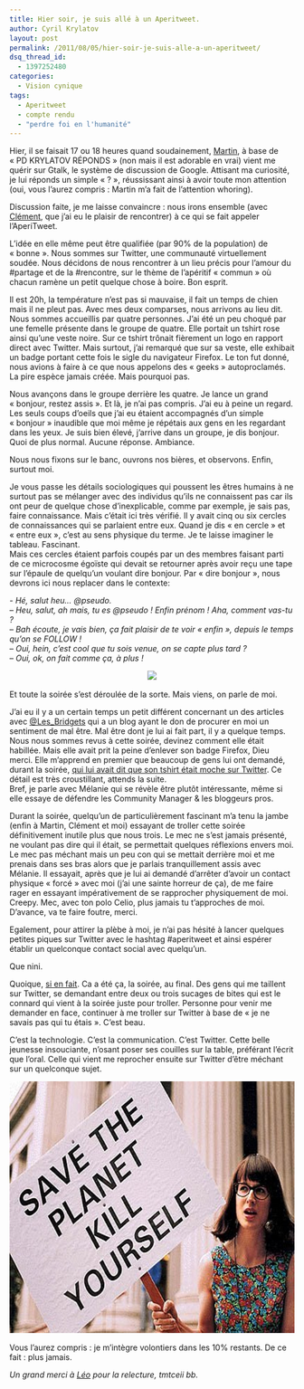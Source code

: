 ```yaml
---
title: Hier soir, je suis allé à un Aperitweet.
author: Cyril Krylatov
layout: post
permalink: /2011/08/05/hier-soir-je-suis-alle-a-un-aperitweet/
dsq_thread_id:
  - 1397252480
categories:
  - Vision cynique
tags:
  - Aperitweet
  - compte rendu
  - "perdre foi en l'humanité"
---
```

Hier, il se faisait 17 ou 18 heures quand soudainement, [Martin][1], à base de &laquo;&nbsp;PD KRYLATOV RÉPONDS&nbsp;&raquo; (non mais il est adorable en vrai) vient me quérir sur Gtalk, le système de discussion de Google. Attisant ma curiosité, je lui réponds un simple &laquo;&nbsp;?&nbsp;&raquo;, réussissant ainsi à avoir toute mon attention (oui, vous l&rsquo;aurez compris : Martin m&rsquo;a fait de l&rsquo;attention whoring).

Discussion faite, je me laisse convaincre : nous irons ensemble (avec [Clément][2], que j&rsquo;ai eu le plaisir de rencontrer) à ce qui se fait appeler l&rsquo;AperiTweet.

L&rsquo;idée en elle même peut être qualifiée (par 90% de la population) de &laquo;&nbsp;bonne&nbsp;&raquo;. Nous sommes sur Twitter, une communauté virtuellement soudée. Nous décidons de nous rencontrer à un lieu précis pour l&rsquo;amour du #partage et de la #rencontre, sur le thème de l&rsquo;apéritif &laquo;&nbsp;commun&nbsp;&raquo; où chacun ramène un petit quelque chose à boire. Bon esprit.

Il est 20h, la température n&rsquo;est pas si mauvaise, il fait un temps de chien mais il ne pleut pas. Avec mes deux comparses, nous arrivons au lieu dit. Nous sommes accueillis par quatre personnes. J&rsquo;ai été un peu choqué par une femelle présente dans le groupe de quatre. Elle portait un tshirt rose ainsi qu&rsquo;une veste noire. Sur ce tshirt trônait fièrement un logo en rapport direct avec Twitter. Mais surtout, j&rsquo;ai remarqué que sur sa veste, elle exhibait un badge portant cette fois le sigle du navigateur Firefox. Le ton fut donné, nous avions à faire à ce que nous appelons des &laquo;&nbsp;geeks&nbsp;&raquo; autoproclamés. La pire espèce jamais créée. Mais pourquoi pas.

Nous avançons dans le groupe derrière les quatre. Je lance un grand &laquo;&nbsp;bonjour, restez assis&nbsp;&raquo;. Et là, je n&rsquo;ai pas compris. J&rsquo;ai eu à peine un regard. Les seuls coups d&rsquo;oeils que j&rsquo;ai eu étaient accompagnés d&rsquo;un simple &laquo;&nbsp;bonjour&nbsp;&raquo; inaudible que moi même je répétais aux gens en les regardant dans les yeux. Je suis bien élevé, j&rsquo;arrive dans un groupe, je dis bonjour. Quoi de plus normal. Aucune réponse. Ambiance.

Nous nous fixons sur le banc, ouvrons nos bières, et observons. Enfin, surtout moi.

Je vous passe les détails sociologiques qui poussent les êtres humains à ne surtout pas se mélanger avec des individus qu&rsquo;ils ne connaissent pas car ils ont peur de quelque chose d&rsquo;inexplicable, comme par exemple, je sais pas, faire connaissance. Mais c&rsquo;était ici très vérifié. Il y avait cinq ou six cercles de connaissances qui se parlaient entre eux. Quand je dis &laquo;&nbsp;en cercle&nbsp;&raquo; et &laquo;&nbsp;entre eux&nbsp;&raquo;, c&rsquo;est au sens physique du terme. Je te laisse imaginer le tableau. Fascinant.  
Mais ces cercles étaient parfois coupés par un des membres faisant parti de ce microcosme égoïste qui devait se retourner après avoir reçu une tape sur l&rsquo;épaule de quelqu&rsquo;un voulant dire bonjour. Par &laquo;&nbsp;dire bonjour&nbsp;&raquo;, nous devrons ici nous replacer dans le contexte: 

*- Hé, salut heu&#8230; @pseudo.  
&#8211; Heu, salut, ah mais, tu es @pseudo ! Enfin prénom ! Aha, comment vas-tu ?  
&#8211; Bah écoute, je vais bien, ça fait plaisir de te voir &laquo;&nbsp;enfin&nbsp;&raquo;, depuis le temps qu&rsquo;on se FOLLOW !  
&#8211; Oui, hein, c&rsquo;est cool que tu sois venue, on se capte plus tard ?  
&#8211; Oui, ok, on fait comme ça, à plus !*

<p style="text-align:center;">
  <a href="http://ragefac.es/66"><img src="http://ragefac.es/faces/0d928d39f6c23d7fe32ecefc61cd8dc5.png" /></a>
</p>

Et toute la soirée s&rsquo;est déroulée de la sorte. Mais viens, on parle de moi.

J&rsquo;ai eu il y a un certain temps un petit différent concernant un des articles avec [@Les_Bridgets][3] qui a un blog ayant le don de procurer en moi un sentiment de mal être. Mal être dont je lui ai fait part, il y a quelque temps. Nous nous sommes revus à cette soirée, devinez comment elle était habillée. Mais elle avait prit la peine d&rsquo;enlever son badge Firefox, Dieu merci. Elle m&rsquo;apprend en premier que beaucoup de gens lui ont demandé, durant la soirée, [qui lui avait dit que son tshirt était moche sur Twitter][4]. Ce détail est très croustillant, attends la suite.  
Bref, je parle avec Mélanie qui se révèle être plutôt intéressante, même si elle essaye de défendre les Community Manager & les bloggeurs pros.

Durant la soirée, quelqu&rsquo;un de particulièrement fascinant m&rsquo;a tenu la jambe (enfin à Martin, Clément et moi) essayant de troller cette soirée définitivement inutile plus que nous trois. Le mec ne s&rsquo;est jamais présenté, ne voulant pas dire qui il était, se permettait quelques réflexions envers moi. Le mec pas méchant mais un peu con qui se mettait derrière moi et me prenais dans ses bras alors que je parlais tranquillement assis avec Mélanie. Il essayait, après que je lui ai demandé d’arrêter d’avoir un contact physique &laquo;&nbsp;forcé&nbsp;&raquo; avec moi (j’ai une sainte horreur de ça), de me faire rager en essayant impérativement de se rapprocher physiquement de moi. Creepy. Mec, avec ton polo Celio, plus jamais tu t&rsquo;approches de moi. D&rsquo;avance, va te faire foutre, merci.

Egalement, pour attirer la plèbe à moi, je n&rsquo;ai pas hésité à lancer quelques petites piques sur Twitter avec le hashtag #aperitweet et ainsi espérer établir un quelconque contact social avec quelqu&rsquo;un.

Que nini.

Quoique, [si en fait][5]. Ca a été ça, la soirée, au final. Des gens qui me taillent sur Twitter, se demandant entre deux ou trois sucages de bites qui est le connard qui vient à la soirée juste pour troller. Personne pour venir me demander en face, continuer à me troller sur Twitter à base de &laquo;&nbsp;je ne savais pas qui tu étais&nbsp;&raquo;. C&rsquo;est beau.

C&rsquo;est la technologie. C&rsquo;est la communication. C&rsquo;est Twitter. Cette belle jeunesse insouciante, n&rsquo;osant poser ses couilles sur la table, préférant l&rsquo;écrit que l&rsquo;oral. Celle qui vient me reprocher ensuite sur Twitter d’être méchant sur un quelconque sujet.

<p style="text-align:center;">
  <img src="/uploads/2011/08/kill_yourself.jpg" alt="Kill Yourself" title="Kill Yourself" width="640" height="445" class="alignnone size-full wp-image-156" />
</p>

Vous l&rsquo;aurez compris : je m&rsquo;intègre volontiers dans les 10% restants. De ce fait : plus jamais.

*Un grand merci à [Léo][6] pour la relecture, tmtceii bb.*

 [1]: http://twitter.com/martinzack
 [2]: http://twitter.com/koyboyboy/
 [3]: https://twitter.com/#!/Les_Bridgets
 [4]: https://twitter.com/IAmNotCyril/status/99183757948497920
 [5]: https://twitter.com/#!/Eowenn/status/99238611534356482
 [6]: https://twitter.com/monsieurloyal